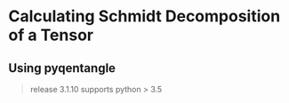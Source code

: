 # Calculating Schmidt Decomposition of a Tensor
## Using pyqentangle

> release 3.1.10
> supports python > 3.5

